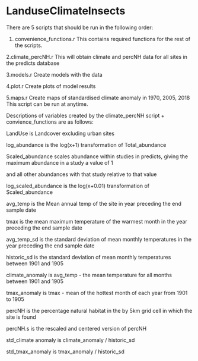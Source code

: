 # LanduseClimateInsects

There are 5 scripts that should be run in the following order:

1. convenience_functions.r
  This contains required functions for the rest of the scripts.

2.climate_percNH.r
  This will obtain climate and percNH data for all sites in the predicts database

3.models.r
  Create models with the data

4.plot.r
  Create plots of model results

5.maps.r 
  Create maps of standardised climate anomaly in 1970, 2005, 2018
  This script can be run at anytime.
 

Descriptions of variables created by the climate_percNH script + convience_functions are as follows:

LandUse is Landcover excluding urban sites

log_abundance is the log(x+1) transformation of Total_abundance

Scaled_abundance scales abundance within studies in predicts, giving the maximum abundance in a study a value of 1

and all other abundances with that study relative to that value

log_scaled_abundance is the log(x+0.01) transformation of Scaled_abundance

avg_temp is the Mean annual temp of the site in year preceding the end sample date

tmax is the mean maximum temperature of the warmest month in the year preceding the end sample date

avg_temp_sd is the standard deviation of mean monthly temperatures in the year preceding the end sample date

historic_sd is the standard deviation of mean monthly temperatures between 1901 and 1905

climate_anomaly is avg_temp - the mean temperature for all months between 1901 and 1905

tmax_anomaly is tmax - mean of the hottest month of each year from 1901 to 1905

percNH is the percentage natural habitat in the by 5km grid cell in which the site is found

percNH.s is the rescaled and centered version of percNH

std_climate anomaly is climate_anomaly / historic_sd

std_tmax_anomaly is tmax_anomaly / historic_sd
